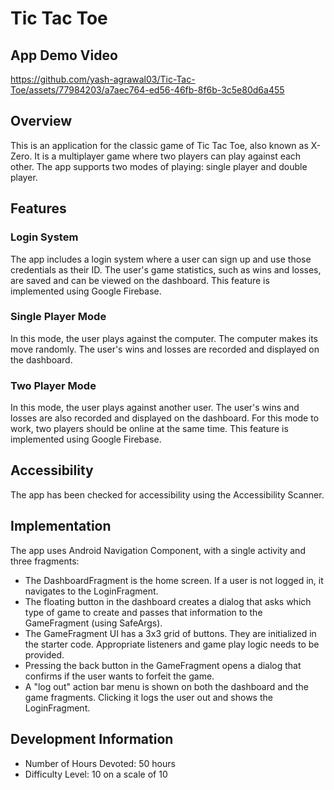 # Tic Tac Toe

## App Demo Video

https://github.com/yash-agrawal03/Tic-Tac-Toe/assets/77984203/a7aec764-ed56-46fb-8f6b-3c5e80d6a455


## Overview

This is an application for the classic game of Tic Tac Toe, also known as X-Zero. It is a multiplayer game where two players can play against each other. The app supports two modes of playing: single player and double player.

## Features

### Login System

The app includes a login system where a user can sign up and use those credentials as their ID. The user's game statistics, such as wins and losses, are saved and can be viewed on the dashboard. This feature is implemented using Google Firebase.

### Single Player Mode

In this mode, the user plays against the computer. The computer makes its move randomly. The user's wins and losses are recorded and displayed on the dashboard.

### Two Player Mode

In this mode, the user plays against another user. The user's wins and losses are also recorded and displayed on the dashboard. For this mode to work, two players should be online at the same time. This feature is implemented using Google Firebase.

## Accessibility

The app has been checked for accessibility using the Accessibility Scanner.

## Implementation

The app uses Android Navigation Component, with a single activity and three fragments:

- The DashboardFragment is the home screen. If a user is not logged in, it navigates to the LoginFragment.
- The floating button in the dashboard creates a dialog that asks which type of game to create and passes that information to the GameFragment (using SafeArgs).
- The GameFragment UI has a 3x3 grid of buttons. They are initialized in the starter code. Appropriate listeners and game play logic needs to be provided.
- Pressing the back button in the GameFragment opens a dialog that confirms if the user wants to forfeit the game.
- A "log out" action bar menu is shown on both the dashboard and the game fragments. Clicking it logs the user out and shows the LoginFragment.

## Development Information

- Number of Hours Devoted: 50 hours
- Difficulty Level: 10 on a scale of 10
